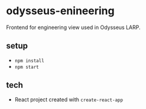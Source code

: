 # odysseus-enineering

Frontend for engineering view used in Odysseus LARP.

## setup
* `npm install`
* `npm start`

## tech
* React project created with `create-react-app`

